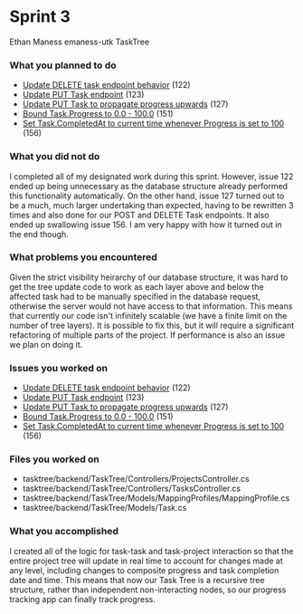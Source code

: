 
# Sprint 3

Ethan Maness
emaness-utk
TaskTree

### What you planned to do
* [Update DELETE task endpoint behavior](https://github.com/scrumzone/tasktree/issues/122) (122)
* [Update PUT Task endpoint](https://github.com/scrumzone/tasktree/issues/123) (123)
* [Update PUT Task to propagate progress upwards](https://github.com/scrumzone/tasktree/issues/127) (127)
* [Bound Task.Progress to 0.0 - 100.0](https://github.com/scrumzone/tasktree/issues/151) (151)
* [Set Task.CompletedAt to current time whenever Progress is set to 100](https://github.com/scrumzone/tasktree/issues/153) (156)

### What you did not do
I completed all of my designated work during this sprint. However, issue 122 ended up being unnecessary as the database structure already performed this functionality automatically. On the other hand, issue 127 turned out to be a much, much larger undertaking than expected, having to be rewritten 3 times and also done for our POST and DELETE Task endpoints.  It also ended up swallowing issue 156.  I am very happy with how it turned out in the end though.

### What problems you encountered
Given the strict visibility heirarchy of our database structure, it was hard to get the tree update code to work as each layer above and below the affected task had to be manually specified in the database request, otherwise the server would not have access to that information.  This means that currently our code isn't infinitely scalable (we have a finite limit on the number of tree layers). It is possible to fix this, but it will require a significant refactoring of multiple parts of the project.  If performance is also an issue we plan on doing it.

### Issues you worked on
* [Update DELETE task endpoint behavior](https://github.com/scrumzone/tasktree/issues/122) (122)
* [Update PUT Task endpoint](https://github.com/scrumzone/tasktree/issues/123) (123)
* [Update PUT Task to propagate progress upwards](https://github.com/scrumzone/tasktree/issues/127) (127)
* [Bound Task.Progress to 0.0 - 100.0](https://github.com/scrumzone/tasktree/issues/151) (151)
* [Set Task.CompletedAt to current time whenever Progress is set to 100](https://github.com/scrumzone/tasktree/issues/153) (156)

### Files you worked on
* tasktree/backend/TaskTree/Controllers/ProjectsController.cs
* tasktree/backend/TaskTree/Controllers/TasksController.cs
* tasktree/backend/TaskTree/Models/MappingProfiles/MappingProfile.cs
* tasktree/backend/TaskTree/Models/Task.cs

### What you accomplished

I created all of the logic for task-task and task-project interaction so that the entire project tree will update in real time to account for changes made at any level, including changes to composite progress and task completion date and time.  This means that now our Task Tree is a recursive tree structure, rather than independent non-interacting nodes, so our progress tracking app can finally track progress.
